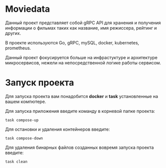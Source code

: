 # Moviedata
Данный проект представляет собой gRPC API для хранения и получения информации о фильмах таких как название, имя режиссера, рейтинг и других.

В проекте используются Go, gRPC, mySQL, docker, kubernetes, prometheus. 

Данный проект фокусируется больше на инфрастуктуре и архитектуре микросервисов, нежели на непосредственной логике работы сервисом.

# Запуск проекта
Для запуска проекта вам понадобится **docker** и **task** установленные на вашем компютере.

Для запуска приложения введите команду в корневой папке проекта:

`task compose-up`

Для остановки и удаления контейнеров введите:

`task compose-down`

Для удаления бинарных файлов созданных вовремя запуска проекта введите:

`task clean`
